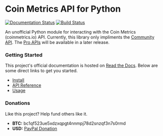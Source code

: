 Coin Metrics API for Python
===========================
[![Documentation Status](https://readthedocs.org/projects/coinmetrics/badge/?version=latest)](https://coinmetrics.readthedocs.io/en/latest/?badge=latest)
[![Build Status](https://travis-ci.org/h4110w33n/coinmetrics.svg?branch=master)](https://travis-ci.org/h4110w33n/coinmetrics)

An unofficial Python module for interacting with the Coin Metrics (coinmetrics.io) API. Currently, this library only impliments the [Community API](https://coinmetrics.io/api/). The [Pro APIs](https://coinmetrics.io/cm-network-data-pro/) will be available in a later release.

### Getting Started

This project's official documentation is hosted on [Read the Docs](https://coinmetrics.readthedocs.io/en/latest/index.html). Below are some direct links to get you started.

* [Install](https://coinmetrics.readthedocs.io/en/latest/install.html)
* [API Reference](https://coinmetrics.readthedocs.io/en/latest/api_ref.html)
* [Usage](https://coinmetrics.readthedocs.io/en/latest/usage.html)

### Donations

Like this project? Help fund others like it.

* __BTC:__ bc1qf523ue5xdzxqpgt4nnmpj78d2snzqf3n7s0rmd
* __USD:__ [PayPal Donation](https://www.paypal.com/cgi-bin/webscr?cmd=_donations&business=NBK3S2YT92NVJ&currency_code=USD&source=url)